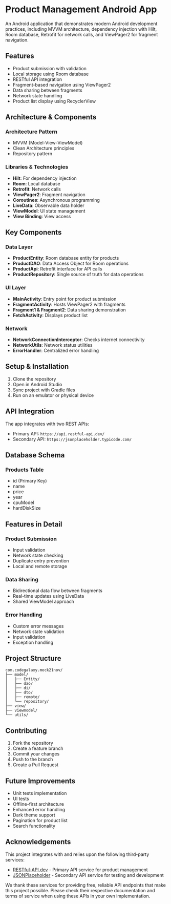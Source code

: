 # Product Management Android App

An Android application that demonstrates modern Android development practices, including MVVM architecture, dependency injection with Hilt, Room database, Retrofit for network calls, and ViewPager2 for fragment navigation.

## Features

- Product submission with validation
- Local storage using Room database
- RESTful API integration
- Fragment-based navigation using ViewPager2
- Data sharing between fragments
- Network state handling
- Product list display using RecyclerView

## Architecture & Components

### Architecture Pattern
- MVVM (Model-View-ViewModel)
- Clean Architecture principles
- Repository pattern

### Libraries & Technologies
- **Hilt**: For dependency injection
- **Room**: Local database
- **Retrofit**: Network calls
- **ViewPager2**: Fragment navigation
- **Coroutines**: Asynchronous programming
- **LiveData**: Observable data holder
- **ViewModel**: UI state management
- **View Binding**: View access

## Key Components

### Data Layer
- **ProductEntity**: Room database entity for products
- **ProductDAO**: Data Access Object for Room operations
- **ProductApi**: Retrofit interface for API calls
- **ProductRepository**: Single source of truth for data operations

### UI Layer
- **MainActivity**: Entry point for product submission
- **FragmentActivity**: Hosts ViewPager2 with fragments
- **Fragment1 & Fragment2**: Data sharing demonstration
- **FetchActivity**: Displays product list

### Network
- **NetworkConnectionInterceptor**: Checks internet connectivity
- **NetworkUtils**: Network status utilities
- **ErrorHandler**: Centralized error handling

## Setup & Installation

1. Clone the repository
2. Open in Android Studio
3. Sync project with Gradle files
4. Run on an emulator or physical device

## API Integration

The app integrates with two REST APIs:
- Primary API: `https://api.restful-api.dev/`
- Secondary API: `https://jsonplaceholder.typicode.com/`

## Database Schema

### Products Table
- id (Primary Key)
- name
- price
- year
- cpuModel
- hardDiskSize

## Features in Detail

### Product Submission
- Input validation
- Network state checking
- Duplicate entry prevention
- Local and remote storage

### Data Sharing
- Bidirectional data flow between fragments
- Real-time updates using LiveData
- Shared ViewModel approach

### Error Handling
- Custom error messages
- Network state validation
- Input validation
- Exception handling

## Project Structure

```
com.codegalaxy.mock21nov/
├── model/
│   ├── Entity/
│   ├── dao/
│   ├── di/
│   ├── dto/
│   ├── remote/
│   └── repository/
├── view/
├── viewmodel/
└── utils/
```

## Contributing

1. Fork the repository
2. Create a feature branch
3. Commit your changes
4. Push to the branch
5. Create a Pull Request

## Future Improvements

- Unit tests implementation
- UI tests
- Offline-first architecture
- Enhanced error handling
- Dark theme support
- Pagination for product list
- Search functionality

## Acknowledgements

This project integrates with and relies upon the following third-party services:

- [RESTful-API.dev](https://api.restful-api.dev/) - Primary API service for product management
- [JSONPlaceholder](https://jsonplaceholder.typicode.com/) - Secondary API service for testing and development

We thank these services for providing free, reliable API endpoints that make this project possible. Please check their respective documentation and terms of service when using these APIs in your own implementation.
